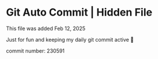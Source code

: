 # Git Auto Commit | Hidden File

This file was added Feb 12, 2025

Just for fun and keeping my daily git commit active 🤪

commit number: 230591
